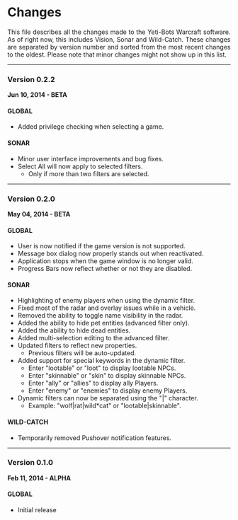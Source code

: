 # Changes

<p align="justify">This file describes all the changes made to the Yeti-Bots Warcraft software.  As of right now, this includes Vision, Sonar and Wild-Catch. These changes are separated by version number and sorted from the most recent changes to the oldest. Please note that minor changes might not show up in this list.</p>

***

### Version 0.2.2
**Jun 10, 2014 - BETA**

#### GLOBAL
* Added privilege checking when selecting a game.
	
#### SONAR
* Minor user interface improvements and bug fixes.
* Select All will now apply to selected filters.
	* Only if more than two filters are selected.

***

### Version 0.2.0
**May 04, 2014 - BETA**

#### GLOBAL
* User is now notified if the game version is not supported.
* Message box dialog now properly stands out when reactivated.
* Application stops when the game window is no longer valid.
* Progress Bars now reflect whether or not they are disabled.

#### SONAR
* Highlighting of enemy players when using the dynamic filter.
* Fixed most of the radar and overlay issues while in a vehicle.
* Removed the ability to toggle name visibility in the radar.
* Added the ability to hide pet entities (advanced filter only).
* Added the ability to hide dead entities.
* Added multi-selection editing to the advanced filter.
* Updated filters to reflect new properties.
	* Previous filters will be auto-updated.
* Added support for special keywords in the dynamic filter.
	* Enter "lootable"  or "loot" to display lootable  NPCs.
	* Enter "skinnable" or "skin" to display skinnable NPCs.
	* Enter "ally"  or "allies"  to display ally  Players.
	* Enter "enemy" or "enemies" to display enemy Players.
* Dynamic filters can now be separated using the "|" character.
	* Example: "wolf|rat|wild*cat" or "lootable|skinnable".
	
#### WILD-CATCH
* Temporarily removed Pushover notification features.

***

### Version 0.1.0
**Feb 11, 2014 - ALPHA**

#### GLOBAL
* Initial release
